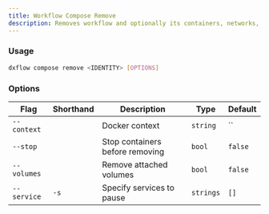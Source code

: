 ```yaml
---
title: Workflow Compose Remove 
description: Removes workflow and optionally its containers, networks, and volumes
---
```


### Usage

```bash [Terminal]
dxflow compose remove <IDENTITY> [OPTIONS]
```

### Options

| Flag | Shorthand | Description | Type | Default |
|------|-----------|-------------|------|---------|
| `--context` |  | Docker context | `string` | `` |
| `--stop` |  | Stop containers before removing | `bool` | `false` |
| `--volumes` |  | Remove attached volumes | `bool` | `false` |
| `--service` | `-s` | Specify services to pause | `strings` | `[]` |

